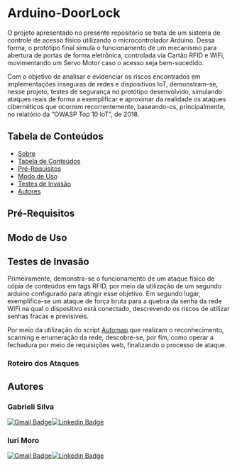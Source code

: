 # Arduino-DoorLock


O projeto apresentado no presente repositório se trata de um sistema de controle de acesso físico utilizando o microcontrolador Arduino. Dessa forma, o protótipo final simula o funcionamento de um mecanismo para abertura de portas de forma eletrônica, controlada via Cartão RFID e WiFi, movimentando um Servo Motor caso o acesso seja bem-sucedido.

Com o objetivo de analisar e evidenciar os riscos encontrados em implementações inseguras de redes e dispositivos IoT, demonstram-se, nesse projeto, testes de segurança no protótipo desenvolvido, simulando ataques reais de forma a exemplificar e
aproximar da realidade os ataques cibernéticos que ocorrem recorrentemente, baseando-os, principalmente, no relatório da “OWASP Top 10 IoT”, de 2018.


## Tabela de Conteúdos
* [Sobre](#arduino-doorlock)
* [Tabela de Conteúdos](#tabela-de-conteudos)
* [Pré-Requisitos](#pre-requisitos)
* [Modo de Uso](#modo-de-uso)
* [Testes de Invasão](#testes-de-invasao)
* [Autores](#autores)

## Pré-Requisitos

## Modo de Uso

## Testes de Invasão

Primeiramente, demonstra-se o funcionamento de um ataque físico de cópia de conteúdos em tags RFID, por meio da utilização de um
segundo arduino configurado para atingir esse objetivo. Em segundo lugar, exemplifica-se um ataque de força bruta para a quebra
da senha da rede WiFi na qual o dispositivo está conectado, descrevendo os riscos de utilizar senhas fracas e previsíveis.

Por meio da utilização do script [Automap](https://github.com/iuribpmoro/Automap) que realizam o reconhecimento, scanning e enumeração da rede, descobre-se, por fim, como operar a fechadura por meio de requisições web, finalizando o processo de ataque.

### Roteiro dos Ataques


## Autores
### Gabrieli Silva
[![Gmail Badge](https://img.shields.io/badge/Gmail-D14836?style=for-the-badge&logo=gmail&logoColor=white
)](mailto:iuribpmoro@gmail.com)[![Linkedin Badge](https://img.shields.io/badge/linkedin%20-%230077B5.svg?&style=for-the-badge&logo=linkedin&logoColor=white)](https://www.linkedin.com/in/gabrieli-silva-435627164/)
### Iuri Moro
[![Gmail Badge](https://img.shields.io/badge/Gmail-D14836?style=for-the-badge&logo=gmail&logoColor=white
)](mailto:iuribpmoro@gmail.com)[![Linkedin Badge](https://img.shields.io/badge/linkedin%20-%230077B5.svg?&style=for-the-badge&logo=linkedin&logoColor=white)](https://www.linkedin.com/in/iuribpmoro/)
